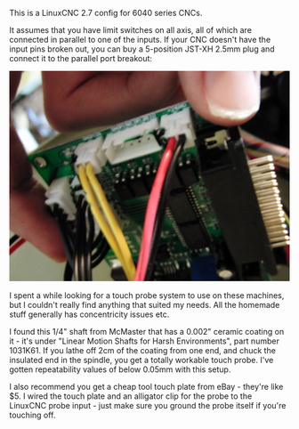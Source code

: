 This is a LinuxCNC 2.7 config for 6040 series CNCs. 

It assumes that you have limit switches on all axis, all of which are connected in parallel to one of the inputs. If your CNC doesn't have the input pins broken out, you can buy a 5-position JST-XH 2.5mm plug and connect it to the parallel port breakout:

![alt text](breakout-jst.jpg)

I spent a while looking for a touch probe system to use on these machines, but I couldn't really find anything that suited my needs. All the homemade stuff generally has concentricity issues etc. 

I found this 1/4" shaft from McMaster that has a 0.002" ceramic coating on it - it's under "Linear Motion Shafts for Harsh Environments", part number 1031K61. If you lathe off 2cm of the coating from one end, and chuck the insulated end in the spindle, you get a totally workable touch probe. I've gotten repeatability values of below 0.05mm with this setup. 

I also recommend you get a cheap tool touch plate from eBay - they're like $5. I wired the touch plate and an alligator clip for the probe to the LinuxCNC probe input - just make sure you ground the probe itself if you're touching off.
